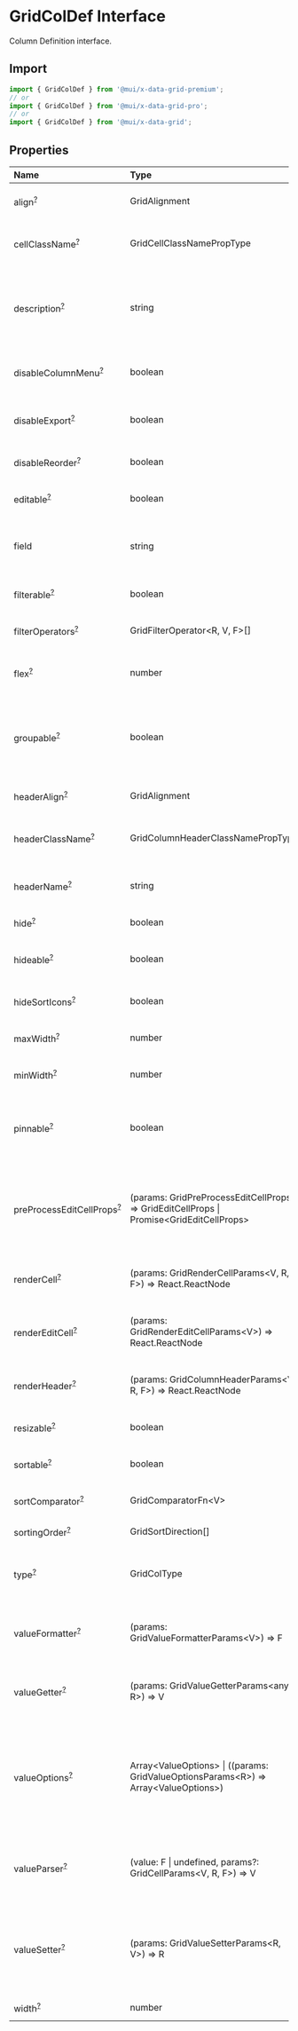 # GridColDef Interface

<p class="description">Column Definition interface.</p>

## Import

```js
import { GridColDef } from '@mui/x-data-grid-premium';
// or
import { GridColDef } from '@mui/x-data-grid-pro';
// or
import { GridColDef } from '@mui/x-data-grid';
```

## Properties

| Name                                                                                                      | Type                                                                                                                                    | Default                                    | Description                                                                                                                                        |
| :-------------------------------------------------------------------------------------------------------- | :-------------------------------------------------------------------------------------------------------------------------------------- | :----------------------------------------- | :------------------------------------------------------------------------------------------------------------------------------------------------- |
| <span class="prop-name optional">align<sup><abbr title="optional">?</abbr></sup></span>                   | <span class="prop-type">GridAlignment</span>                                                                                            |                                            | Allows to align the column values in cells.                                                                                                        |
| <span class="prop-name optional">cellClassName<sup><abbr title="optional">?</abbr></sup></span>           | <span class="prop-type">GridCellClassNamePropType</span>                                                                                |                                            | Class name that will be added in cells for that column.                                                                                            |
| <span class="prop-name optional">description<sup><abbr title="optional">?</abbr></sup></span>             | <span class="prop-type">string</span>                                                                                                   |                                            | The description of the column rendered as tooltip if the column header name is not fully displayed.                                                |
| <span class="prop-name optional">disableColumnMenu<sup><abbr title="optional">?</abbr></sup></span>       | <span class="prop-type">boolean</span>                                                                                                  | <span class="prop-default">false</span>    | If `true`, the column menu is disabled for this column.                                                                                            |
| <span class="prop-name optional">disableExport<sup><abbr title="optional">?</abbr></sup></span>           | <span class="prop-type">boolean</span>                                                                                                  | <span class="prop-default">false</span>    | If `true`, this column will not be included in exports.                                                                                            |
| <span class="prop-name optional">disableReorder<sup><abbr title="optional">?</abbr></sup></span>          | <span class="prop-type">boolean</span>                                                                                                  | <span class="prop-default">false</span>    | If `true`, this column cannot be reordered.                                                                                                        |
| <span class="prop-name optional">editable<sup><abbr title="optional">?</abbr></sup></span>                | <span class="prop-type">boolean</span>                                                                                                  | <span class="prop-default">false</span>    | If `true`, the cells of the column are editable.                                                                                                   |
| <span class="prop-name">field</span>                                                                      | <span class="prop-type">string</span>                                                                                                   |                                            | The column identifier. It's used to map with GridRowModel values.                                                                                  |
| <span class="prop-name optional">filterable<sup><abbr title="optional">?</abbr></sup></span>              | <span class="prop-type">boolean</span>                                                                                                  | <span class="prop-default">true</span>     | If `true`, the column is filterable.                                                                                                               |
| <span class="prop-name optional">filterOperators<sup><abbr title="optional">?</abbr></sup></span>         | <span class="prop-type">GridFilterOperator&lt;R, V, F&gt;[]</span>                                                                      |                                            | Allows setting the filter operators for this column.                                                                                               |
| <span class="prop-name optional">flex<sup><abbr title="optional">?</abbr></sup></span>                    | <span class="prop-type">number</span>                                                                                                   |                                            | If set, it indicates that a column has fluid width. Range [0, ∞).                                                                                  |
| <span class="prop-name optional">groupable<sup><abbr title="optional">?</abbr></sup></span>               | <span class="prop-type">boolean</span>                                                                                                  | <span class="prop-default">true</span>     | If `true`, the rows can be grouped based on this column values (pro-plan only).<br />Only available in DataGridPremium.                            |
| <span class="prop-name optional">headerAlign<sup><abbr title="optional">?</abbr></sup></span>             | <span class="prop-type">GridAlignment</span>                                                                                            |                                            | Header cell element alignment.                                                                                                                     |
| <span class="prop-name optional">headerClassName<sup><abbr title="optional">?</abbr></sup></span>         | <span class="prop-type">GridColumnHeaderClassNamePropType</span>                                                                        |                                            | Class name that will be added in the column header cell.                                                                                           |
| <span class="prop-name optional">headerName<sup><abbr title="optional">?</abbr></sup></span>              | <span class="prop-type">string</span>                                                                                                   |                                            | The title of the column rendered in the column header cell.                                                                                        |
| <span class="prop-name optional">hide<sup><abbr title="optional">?</abbr></sup></span>                    | <span class="prop-type">boolean</span>                                                                                                  | <span class="prop-default">false</span>    | If `true`, hide the column.                                                                                                                        |
| <span class="prop-name optional">hideable<sup><abbr title="optional">?</abbr></sup></span>                | <span class="prop-type">boolean</span>                                                                                                  | <span class="prop-default">true</span>     | If `false`, removes the buttons for hiding this column.                                                                                            |
| <span class="prop-name optional">hideSortIcons<sup><abbr title="optional">?</abbr></sup></span>           | <span class="prop-type">boolean</span>                                                                                                  | <span class="prop-default">false</span>    | Toggle the visibility of the sort icons.                                                                                                           |
| <span class="prop-name optional">maxWidth<sup><abbr title="optional">?</abbr></sup></span>                | <span class="prop-type">number</span>                                                                                                   | <span class="prop-default">Infinity</span> | Sets the maximum width of a column.                                                                                                                |
| <span class="prop-name optional">minWidth<sup><abbr title="optional">?</abbr></sup></span>                | <span class="prop-type">number</span>                                                                                                   | <span class="prop-default">50</span>       | Sets the minimum width of a column.                                                                                                                |
| <span class="prop-name optional">pinnable<sup><abbr title="optional">?</abbr></sup></span>                | <span class="prop-type">boolean</span>                                                                                                  | <span class="prop-default">true</span>     | If `false`, the menu items for column pinning menu will not be rendered.<br />Only available in DataGridPro.                                       |
| <span class="prop-name optional">preProcessEditCellProps<sup><abbr title="optional">?</abbr></sup></span> | <span class="prop-type">(params: GridPreProcessEditCellProps) =&gt; GridEditCellProps \| Promise&lt;GridEditCellProps&gt;</span>        |                                            | Callback fired when the edit props of the cell changes.<br />It allows to process the props that saved into the state.                             |
| <span class="prop-name optional">renderCell<sup><abbr title="optional">?</abbr></sup></span>              | <span class="prop-type">(params: GridRenderCellParams&lt;V, R, F&gt;) =&gt; React.ReactNode</span>                                      |                                            | Allows to override the component rendered as cell for this column.                                                                                 |
| <span class="prop-name optional">renderEditCell<sup><abbr title="optional">?</abbr></sup></span>          | <span class="prop-type">(params: GridRenderEditCellParams&lt;V&gt;) =&gt; React.ReactNode</span>                                        |                                            | Allows to override the component rendered in edit cell mode for this column.                                                                       |
| <span class="prop-name optional">renderHeader<sup><abbr title="optional">?</abbr></sup></span>            | <span class="prop-type">(params: GridColumnHeaderParams&lt;V, R, F&gt;) =&gt; React.ReactNode</span>                                    |                                            | Allows to render a component in the column header cell.                                                                                            |
| <span class="prop-name optional">resizable<sup><abbr title="optional">?</abbr></sup></span>               | <span class="prop-type">boolean</span>                                                                                                  | <span class="prop-default">true</span>     | If `true`, the column is resizable.                                                                                                                |
| <span class="prop-name optional">sortable<sup><abbr title="optional">?</abbr></sup></span>                | <span class="prop-type">boolean</span>                                                                                                  | <span class="prop-default">true</span>     | If `true`, the column is sortable.                                                                                                                 |
| <span class="prop-name optional">sortComparator<sup><abbr title="optional">?</abbr></sup></span>          | <span class="prop-type">GridComparatorFn&lt;V&gt;</span>                                                                                |                                            | A comparator function used to sort rows.                                                                                                           |
| <span class="prop-name optional">sortingOrder<sup><abbr title="optional">?</abbr></sup></span>            | <span class="prop-type">GridSortDirection[]</span>                                                                                      |                                            | The order of the sorting sequence.                                                                                                                 |
| <span class="prop-name optional">type<sup><abbr title="optional">?</abbr></sup></span>                    | <span class="prop-type">GridColType</span>                                                                                              | <span class="prop-default">'string'</span> | Type allows to merge this object with a default definition [GridColDef](/x/api/data-grid/grid-col-def/).                                           |
| <span class="prop-name optional">valueFormatter<sup><abbr title="optional">?</abbr></sup></span>          | <span class="prop-type">(params: GridValueFormatterParams&lt;V&gt;) =&gt; F</span>                                                      |                                            | Function that allows to apply a formatter before rendering its value.                                                                              |
| <span class="prop-name optional">valueGetter<sup><abbr title="optional">?</abbr></sup></span>             | <span class="prop-type">(params: GridValueGetterParams&lt;any, R&gt;) =&gt; V</span>                                                    |                                            | Function that allows to get a specific data instead of field to render in the cell.                                                                |
| <span class="prop-name optional">valueOptions<sup><abbr title="optional">?</abbr></sup></span>            | <span class="prop-type">Array&lt;ValueOptions&gt; \| ((params: GridValueOptionsParams&lt;R&gt;) =&gt; Array&lt;ValueOptions&gt;)</span> |                                            | To be used in combination with `type: 'singleSelect'`. This is an array (or a function returning an array) of the possible cell values and labels. |
| <span class="prop-name optional">valueParser<sup><abbr title="optional">?</abbr></sup></span>             | <span class="prop-type">(value: F \| undefined, params?: GridCellParams&lt;V, R, F&gt;) =&gt; V</span>                                  |                                            | Function that takes the user-entered value and converts it to a value used internally.                                                             |
| <span class="prop-name optional">valueSetter<sup><abbr title="optional">?</abbr></sup></span>             | <span class="prop-type">(params: GridValueSetterParams&lt;R, V&gt;) =&gt; R</span>                                                      |                                            | Function that allows to customize how the entered value is stored in the row.<br />It only works with cell/row editing.                            |
| <span class="prop-name optional">width<sup><abbr title="optional">?</abbr></sup></span>                   | <span class="prop-type">number</span>                                                                                                   | <span class="prop-default">100</span>      | Set the width of the column.                                                                                                                       |
